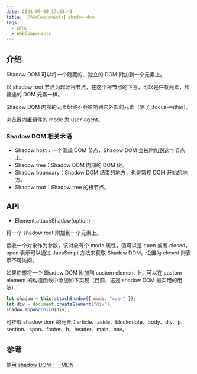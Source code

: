 ```yaml
---
date: 2021-09-08 17:53:41
title: 【WebComponents】shadow-dom
tags:
  - HTML
  - WebComponents
---
```


## 介绍

Shadow DOM 可以将一个隐藏的、独立的 DOM 附加到一个元素上。

以 shadow root 节点为起始根节点，在这个根节点的下方，可以是任意元素，和普通的 DOM 元素一样。

Shadow DOM 内部的元素始终不会影响到它外部的元素（除了 :focus-within）。

浏览器内置组件的 mode 为 user-agent。

### Shadow DOM 相关术语

- Shadow host：一个常规 DOM 节点，Shadow DOM 会被附加到这个节点上。
- Shadow tree：Shadow DOM 内部的 DOM 树。
- Shadow boundary：Shadow DOM 结束的地方，也是常规 DOM 开始的地方。
- Shadow root：Shadow tree 的根节点。

## API

- Element.attachShadow(option)

将一个 shadow root 附加到一个元素上。

接收一个对象作为参数，该对象有个 mode 属性，值可以是 open 或者 closed。open 表示可以通过 JavaScript 方法来获取 Shadow DOM。设置为 closed 则表示不可访问。

如果你想将一个 Shadow DOM 附加到 custom element 上，可以在 custom element 的构造函数中添加如下实现（目前，这是 shadow DOM 最实用的用法）：

```js
let shadow = this.attachShadow({ mode: "open" });
let div = document.createElement("div");
shadow.appendChild(div);
```

可挂载 shadow dom 的元素：article、aside、blockquote、body、div、p、section、span、footer、h、header、main、nav。

## 参考

[使用 shadow DOM——MDN](https://developer.mozilla.org/zh-CN/docs/Web/Web_Components/Using_shadow_DOM)

